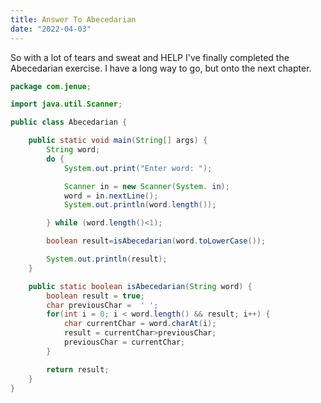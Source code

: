 ```yaml
---
title: Answer To Abecedarian 
date: "2022-04-03"
---
```


So with a lot of tears and sweat and HELP I've finally completed the 
Abecedarian exercise. I have a long way to go, but onto the 
next chapter. 


```java
package com.jenue;

import java.util.Scanner;

public class Abecedarian {

    public static void main(String[] args) {
        String word;
        do {
            System.out.print("Enter word: ");

            Scanner in = new Scanner(System. in);
            word = in.nextLine();
            System.out.println(word.length());

        } while (word.length()<1);

        boolean result=isAbecedarian(word.toLowerCase());

        System.out.println(result);
    }

    public static boolean isAbecedarian(String word) {
        boolean result = true;
        char previousChar =  ' ';
        for(int i = 0; i < word.length() && result; i++) {
            char currentChar = word.charAt(i);
            result = currentChar>previousChar;
            previousChar = currentChar;
        }

        return result;
    }
}
```

